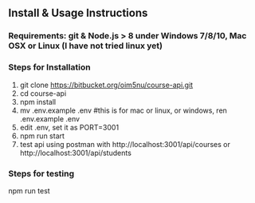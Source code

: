 ## Install & Usage Instructions

### Requirements: git & Node.js > 8 under Windows 7/8/10, Mac OSX or Linux (I have not tried linux yet)

### Steps for Installation

1. git clone https://bitbucket.org/oim5nu/course-api.git
2. cd course-api
3. npm install
4. mv .env.example .env #this is for mac or linux, or windows, ren .env.example .env
5. edit .env, set it as
   PORT=3001
6. npm run start
7. test api using postman with http://localhost:3001/api/courses or http://localhost:3001/api/students

### Steps for testing

npm run test
